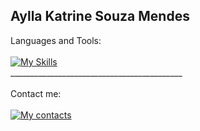 ## Aylla Katrine Souza Mendes

Languages and Tools:  <br><br>
[![My Skills](https://skillicons.dev/icons?i=cpp,py)](https://skillicons.dev) <br>
___________________________________________ <br><br>
Contact me: <br><br>
[![My contacts](https://skillicons.dev/icons?i=linkedin)](https://www.linkedin.com/in/aylla-mendes-9443a326b) 
